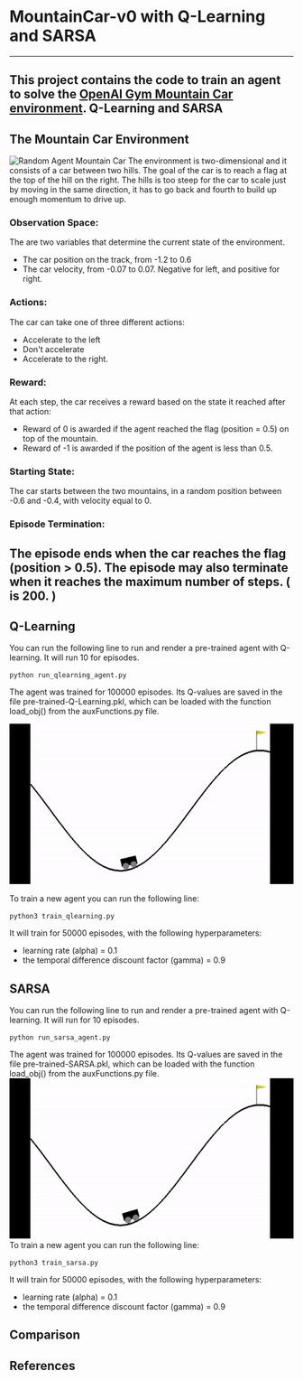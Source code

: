 # MountainCar-v0 with Q-Learning and SARSA
---
This project contains the code to train an agent to solve the [OpenAI Gym Mountain Car environment](https://gym.openai.com/envs/MountainCar-v0/). Q-Learning and SARSA
---
## The Mountain Car Environment
![Random Agent Mountain Car](https://media.giphy.com/media/vFKqnCdLPNOKc/giphy.gif)
The environment is two-dimensional and it consists of a car between two hills. The goal of the car is to reach a flag at the top of the hill on the right. The hills is too steep for the car to scale just by moving in the same direction, it has to go back and fourth to build up enough momentum to drive up.
### Observation Space:
The are two variables that determine the current state of the environment.
- The car position on the track, from -1.2 to 0.6
- The car velocity, from -0.07 to 0.07. Negative for left, and positive for right.
### Actions:
The car can take one of three different actions:
- Accelerate to the left
- Don't accelerate
- Accelerate to the right.
### Reward:
At each step, the car receives a reward based on the state it reached after that action:
- Reward of 0 is awarded if the agent reached the flag (position = 0.5) on top of the mountain.
- Reward of -1 is awarded if the position of the agent is less than 0.5.
### Starting State:
The car starts between the two mountains, in a random position between -0.6 and -0.4, with velocity equal to 0.
### Episode Termination:
The episode ends when the car reaches the flag (position > 0.5).
The episode may also terminate when it reaches the maximum number of steps. ( is 200. )
---
## Q-Learning
You can run the following line to run and render a pre-trained agent with Q-learning. It will run 10 for episodes.
```
python run_qlearning_agent.py
```
The agent was trained for 100000 episodes. Its Q-values are saved in the file pre-trained-Q-Learning.pkl, which can be loaded with the function load_obj() from the auxFunctions.py file.  


![Q-Learning Agent Mountain Car](QlearningAgent.gif)  


To train a new agent you can run the following line:
```
python3 train_qlearning.py
```
It will train for 50000 episodes, with the following hyperparameters:
- learning rate (alpha) = 0.1
- the temporal difference discount factor (gamma) = 0.9
## SARSA
You can run the following line to run and render a pre-trained agent with Q-learning. It will run for 10 episodes.
```
python run_sarsa_agent.py
```
The agent was trained for 100000 episodes. Its Q-values are saved in the file pre-trained-SARSA.pkl, which can be loaded with the function load_obj() from the auxFunctions.py file.  
![SARSA Agent Mountain Car](SARSAAgent.gif)  
To train a new agent you can run the following line:
```
python3 train_sarsa.py
```
It will train for 50000 episodes, with the following hyperparameters:
- learning rate (alpha) = 0.1
- the temporal difference discount factor (gamma) = 0.9
## Comparison

## References
